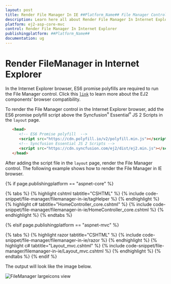 ```yaml
---
layout: post
title: Render File Manager In IE ##Platform_Name## File Manager Control | Syncfusion
description: Learn here all about Render File Manager In Internet Explorer in Syncfusion ##Platform_Name## File Manager control of syncfusion and more.
platform: ej2-asp-core-mvc
control: Render File Manager In Internet Explorer
publishingplatform: ##Platform_Name##
documentation: ug
---
```


# Render FileManager in Internet Explorer

In the Internet Explorer browser, ES6 promise polyfills are required to run the File Manager control. Click this  [`link`](https://ej2.syncfusion.com/aspnetcore/documentation/browser/?no-cache=1) to learn more about the EJ2 components' browser compatibility.

To render the File Manager control in the Internet Explorer browser, add the ES6 promise polyfill script above the Syncfusion<sup style="font-size:70%">&reg;</sup> Essential<sup style="font-size:70%">&reg;</sup> JS 2 Scripts in the `layout` page.

  ```html
     <head>
        <!-- ES6 Promise polyfill  -->
        <script src="https://cdn.polyfill.io/v2/polyfill.min.js"></script>
        <!-- Syncfusion Essential JS 2 Scripts -->
        <script src="https://cdn.syncfusion.com/ej2/dist/ej2.min.js"></script>
     </head>
   ```

After adding the script file in the `layout` page, render the File Manager control. The following example shows how to render the File Manager in IE browser.

{% if page.publishingplatform == "aspnet-core" %}

{% tabs %}
{% highlight cshtml tabtitle="CSHTML" %}
{% include code-snippet/file-manager/filemanager-in-ie/tagHelper %}
{% endhighlight %}
{% highlight c# tabtitle="HomeController_core.cshtml" %}
{% include code-snippet/file-manager/filemanager-in-ie/HomeController_core.cshtml %}
{% endhighlight %}
{% endtabs %}

{% elsif page.publishingplatform == "aspnet-mvc" %}

{% tabs %}
{% highlight razor tabtitle="CSHTML" %}
{% include code-snippet/file-manager/filemanager-in-ie/razor %}
{% endhighlight %}
{% highlight c# tabtitle="Layout_mvc.cshtml" %}
{% include code-snippet/file-manager/filemanager-in-ie/Layout_mvc.cshtml %}
{% endhighlight %}
{% endtabs %}
{% endif %}



The output will look like the image below.

![FileManager largeicons view](./../images/large_icons.PNG)
